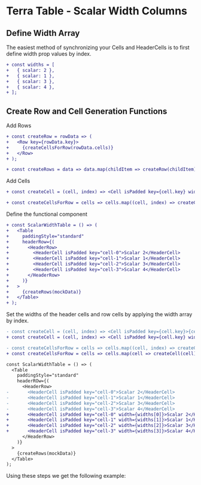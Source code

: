# Terra Table - Scalar Width Columns

## Define Width Array
The easiest method of synchronizing your Cells and HeaderCells is to first define width prop values by index.

```diff
+ const widths = [
+   { scalar: 2 },
+   { scalar: 1 },
+   { scalar: 3 },
+   { scalar: 4 },
+ ];
```

## Create Row and Cell Generation Functions
Add Rows

```diff
+ const createRow = rowData => (
+   <Row key={rowData.key}>
+     {createCellsForRow(rowData.cells)}
+   </Row>
+ );

+ const createRows = data => data.map(childItem => createRow(childItem));
```
Add Cells

```diff
+ const createCell = (cell, index) => <Cell isPadded key={cell.key} width={widths[index]}>{cell.title}</Cell>;

+ const createCellsForRow = cells => cells.map((cell, index) => createCell(cell, index));
```
Define the functional component
```diff
+ const ScalarWidthTable = () => (
+   <Table
+     paddingStyle="standard"
+     headerRow={(
+       <HeaderRow>
+         <HeaderCell isPadded key="cell-0">Scalar 2</HeaderCell>
+         <HeaderCell isPadded key="cell-1">Scalar 1</HeaderCell>
+         <HeaderCell isPadded key="cell-2">Scalar 3</HeaderCell>
+         <HeaderCell isPadded key="cell-3">Scalar 4</HeaderCell>
+       </HeaderRow>
+     )}
+   >
+     {createRows(mockData)}
+   </Table>
+ );
```
Set the widths of the header cells and row cells by applying the width array by index.
```diff
- const createCell = (cell, index) => <Cell isPadded key={cell.key}>{cell.title}</Cell>;
+ const createCell = (cell, index) => <Cell isPadded key={cell.key} width={widths[index]}>{cell.title}</Cell>;

- const createCellsForRow = cells => cells.map((cell, index) => createCell(cell, index));
+ const createCellsForRow = cells => cells.map(cell => createCell(cell));

const ScalarWidthTable = () => (
  <Table
    paddingStyle="standard"
    headerROw={(
      <HeaderRow>
-       <HeaderCell isPadded key="cell-0">Scalar 2</HeaderCell>
-       <HeaderCell isPadded key="cell-1">Scalar 1</HeaderCell>
-       <HeaderCell isPadded key="cell-2">Scalar 3</HeaderCell>
-       <HeaderCell isPadded key="cell-3">Scalar 4</HeaderCell>
+       <HeaderCell isPadded key="cell-0" width={widths[0]}>Scalar 2</HeaderCell>
+       <HeaderCell isPadded key="cell-1" width={widths[1]}>Scalar 1</HeaderCell>
+       <HeaderCell isPadded key="cell-2" width={widths[2]}>Scalar 3</HeaderCell>
+       <HeaderCell isPadded key="cell-3" width={widths[3]}>Scalar 4</HeaderCell>
      </HeaderRow>
    )}
  >
    {createRows(mockData)}
  </Table>
);
```
Using these steps we get the following example:
